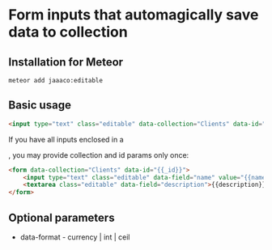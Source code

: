 Form inputs that automagically save data to collection
==============================================================================
## Installation for Meteor

```shell
meteor add jaaaco:editable
```

## Basic usage

```html
<input type="text" class="editable" data-collection="Clients" data-id="{{_id}}" data-field="name" value="{{name}}" />
```

If you have all inputs enclosed in a <form>, you may provide collection and id params only once:

```html
<form data-collection="Clients" data-id="{{_id}}">
    <input type="text" class="editable" data-field="name" value="{{name}}" />
    <textarea class="editable" data-field="description">{{description}}</textarea>
</form>
```

## Optional parameters

* data-format - currency | int | ceil
